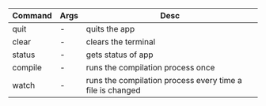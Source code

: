 
| Command | Args         | Desc |
| ------- | ------------ | ---- |
| quit    | -            | quits the app
| clear   | -            | clears the terminal
| status  | -            | gets status of app
| compile | -            | runs the compilation process once
| watch   | -            | runs the compilation process every time a file is changed
